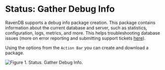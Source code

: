 # Status: Gather Debug Info

RavenDB supports a debug info package creation. This package contains information about the current database and server, such as statistics, configuration, logs, metrics, and more. This helps troubleshooting database issues (more on error reporting and submitting support tickets [here](../../../server/troubleshooting/sending-support-ticket)).

Using the options from the `Action Bar` you can create and download a package.

![Figure 1. Status. Gather Debug Info.](images/status_gather-debug-info-1.png) 
